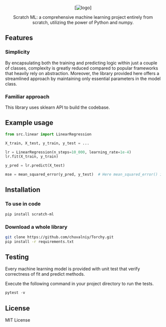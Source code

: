 <div align="center">

[![logo](https://github.com/chuvalniy/scratch-ml/docs/logo.png)]

Scratch ML: a comprehensive machine learning project entirely from scratch, utilizing the power of Python and numpy.

</div>

## Features

### Simplicity

By encapsulating both the training and predicting logic within just a couple of classes, complexity is greatly reduced compared to popular frameworks that heavily rely on abstraction.
Moreover, the library provided here offers a streamlined approach by maintaining only essential parameters in the model class. 

### Familiar approach

This library uses sklearn API to build the codebase. 

## Example usage

```python
from src.linear import LinearRegression

X_train, X_test, y_train, y_test = ...

lr = LinearRegression(n_steps=10_000, learning_rate=1e-4)
lr.fit(X_train, y_train)

y_pred = lr.predict(X_test)

mse = mean_squared_error(y_pred, y_test)  # Here mean_squared_error() is a pseudocode.
```

## Installation


### To use in code

```sh
pip install scratch-ml
```

### Download a whole library

```sh
git clone https://github.com/chuvalniy/Torchy.git
pip install -r requirements.txt
```

## Testing

Every machine learning model is provided with unit test that verify correctness of fit and predict methods.

Execute the following command in your project directory to run the tests.

```python
pytest -v
```

## License
MIT License
